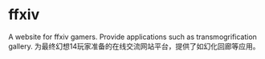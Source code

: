 # ffxiv
A website for ffxiv gamers. Provide applications such as transmogrification gallery.
为最终幻想14玩家准备的在线交流网站平台，提供了如幻化回廊等应用。
